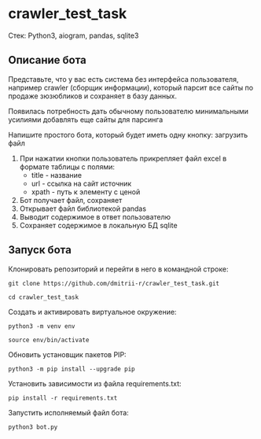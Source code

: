 # crawler_test_task

Стек: Python3, aiogram, pandas, sqlite3

## Описание бота
Представьте, что у вас есть система без интерфейса пользователя, например crawler (сборщик
информации), который парсит все сайты по продаже зюзюбликов и сохраняет в базу данных.

Появилась потребность дать обычному пользователю минимальными усилиями добавлять еще
сайты для парсинга

Напишите простого бота, который будет иметь одну кнопку: загрузить файл

1. При нажатии кнопки пользователь прикрепляет файл excel в формате таблицы с
полями:
   - title - название
   - url - ссылка на сайт источник
   - xpath - путь к элементу с ценой
2. Бот получает файл, сохраняет
3. Открывает файл библиотекой pandas
4. Выводит содержимое в ответ пользователю
5. Сохраняет содержимое в локальную БД sqlite

## Запуск бота

Клонировать репозиторий и перейти в него в командной строке:

```
git clone https://github.com/dmitrii-r/crawler_test_task.git
```

```
cd crawler_test_task
```

Cоздать и активировать виртуальное окружение:

```
python3 -m venv env
```

```
source env/bin/activate
```

Обновить установщик пакетов PIP:

```
python3 -m pip install --upgrade pip
```

Установить зависимости из файла requirements.txt:

```
pip install -r requirements.txt
```

Запустить исполняемый файл бота:

```
python3 bot.py
```